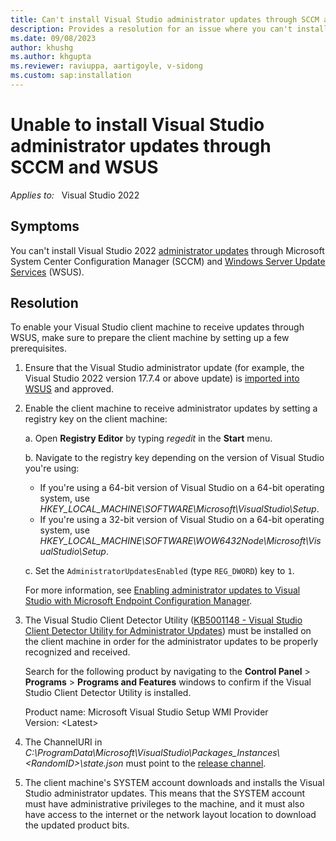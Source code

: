 ```yaml
---
title: Can't install Visual Studio administrator updates through SCCM and WSUS
description: Provides a resolution for an issue where you can't install Visual Studio administrator updates through SCCM and WSUS.
ms.date: 09/08/2023
author: khushg
ms.author: khgupta
ms.reviewer: raviuppa, aartigoyle, v-sidong
ms.custom: sap:installation
---
```

# Unable to install Visual Studio administrator updates through SCCM and WSUS

_Applies to:_ &nbsp; Visual Studio 2022

## Symptoms

You can't install Visual Studio 2022 [administrator updates](/visualstudio/install/applying-administrator-updates) through Microsoft System Center Configuration Manager (SCCM) and [Windows Server Update Services](/windows-server/administration/windows-server-update-services/get-started/windows-server-update-services-wsus) (WSUS).

## Resolution

To enable your Visual Studio client machine to receive updates through WSUS, make sure to prepare the client machine by setting up a few prerequisites.

1. Ensure that the Visual Studio administrator update (for example, the Visual Studio 2022 version 17.7.4 or above update) is [imported into WSUS](/mem/configmgr/sum/get-started/synchronize-software-updates) and approved.

1. Enable the client machine to receive administrator updates by setting a registry key on the client machine:

    a. Open **Registry Editor** by typing *regedit* in the **Start** menu.

    b. Navigate to the registry key depending on the version of Visual Studio you're using:

      - If you're using a 64-bit version of Visual Studio on a 64-bit operating system, use *HKEY_LOCAL_MACHINE\SOFTWARE\Microsoft\VisualStudio\Setup*.
      - If you're using a 32-bit version of Visual Studio on a 64-bit operating system, use *HKEY_LOCAL_MACHINE\SOFTWARE\WOW6432Node\Microsoft\VisualStudio\Setup*.

    c. Set the `AdministratorUpdatesEnabled` (type `REG_DWORD`) key to `1`.

   For more information, see [Enabling administrator updates to Visual Studio with Microsoft Endpoint Configuration Manager](/visualstudio/install/enabling-administrator-updates).

1. The Visual Studio Client Detector Utility ([KB5001148 - Visual Studio Client Detector Utility for Administrator Updates](https://support.microsoft.com/topic/kb5001148-visual-studio-client-detector-utility-for-administrator-updates-ad593454-547c-43c3-b5a3-6f201ae63f03)) must be installed on the client machine in order for the administrator updates to be properly recognized and received.

   Search for the following product by navigating to the **Control Panel** > **Programs** > **Programs and Features** windows to confirm if the Visual Studio Client Detector Utility is installed.

   Product name: Microsoft Visual Studio Setup WMI Provider  
   Version: \<Latest\>

1. The ChannelURI in *C:\ProgramData\Microsoft\VisualStudio\Packages\_Instances\\<RandomID\>\state.json* must point to the [release channel](https://aka.ms/vs/17/release/channel).

1. The client machine's SYSTEM account downloads and installs the Visual Studio administrator updates. This means that the SYSTEM account must have administrative privileges to the machine, and it must also have access to the internet or the network layout location to download the updated product bits.
